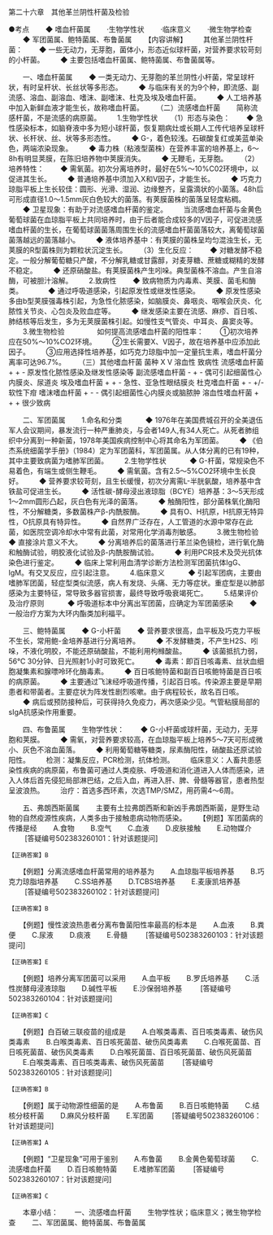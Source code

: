 第二十六章　其他革兰阴性杆菌及检验

●考点
　　◆ 嗜血杆菌属
　　·生物学性状
　　·临床意义
　　·微生物学检查
　　◆ 军团菌属、鲍特菌属、布鲁菌属
　　【内容讲解】
　　其他革兰阴性杆菌：
　　◆ 一些无动力，无芽胞，菌体小，形态近似球杆菌，对营养要求较苛刻的小杆菌。
　　◆ 主要包括嗜血杆菌属、鲍特菌属、布鲁菌属等。

　　一、嗜血杆菌属
　　◆ 一类无动力、无芽胞的革兰阴性小杆菌，常呈球杆状，有时呈杆状、长丝状等多形态。
　　◆ 与临床有关的为9个种，即流感、副流感、溶血、副溶血、嗜沫、副嗜沫、杜克及埃及嗜血杆菌。
　　◆ 人工培养基中加入新鲜血液才能生长，故称嗜血杆菌。
　　（二）流感嗜血杆菌
　　简称流感杆菌，不是流感的病原菌。
　　1.生物学性状
　　（1）形态与染色：
　　◆ 急性感染标本，如脑脊液中多为短小球杆菌，恢复期病灶或长期人工传代培养呈球杆状、长杆状、丝、状等多形态性。
　　◆ G-，着色较浅。石碳酸复红或美蓝单染色，两端浓染现象。
　　◆ 毒力株（粘液型菌株）在营养丰富的培养基上，6～8h有明显荚膜，在陈旧培养物中荚膜消失。
　　◆ 无鞭毛，无芽胞。
　　（2）培养特性：
　　◆ 需氧菌。初次分离培养时，最好在5%～10%C02环境中，以促进其生长。
　　◆ 普通培养基中须加入X和V因子，才能生长。
　　◆ 巧克力琼脂平板上生长较佳：圆形、光滑、湿润、边缘整齐，呈露滴状的小菌落。48h后可形成直径1.0～1.5mm灰白色较大的菌落。有荚膜菌株的菌落呈轻度粘稠。
　　◆ 卫星现象：有助于对流感嗜血杆菌的鉴定。
　　当流感嗜血杆菌与金黄色葡萄球菌在血琼脂平板上共同培养时，由于后者能合成较多的V因子，可促进流感嗜血杆菌的生长，在葡萄球菌菌落周围生长的流感嗜血杆菌菌落较大，离葡萄球菌菌落越远的菌落越小。
　　◆ 液体培养基中：有荚膜的菌株呈均匀混浊生长，无荚膜的R型菌株则为颗粒状沉淀生长。
　　（3）生化反应：
　　◆ 对糖发酵不稳定。一般分解葡萄糖只产酸，不分解乳糖或甘露醇，对麦芽糖、蔗糖或糊精的发酵不稳定。
　　◆ 还原硝酸盐。有荚膜菌株产生吲哚。典型菌株不溶血。产生自溶酶，可被胆汁溶解。
　　2.致病性
　　◆ 致病物质为内毒素、荚膜、菌毛和酶类。 　
　　◆ 通过呼吸道感染，引起原发性或继发性感染。
　　◆ 原发性感染多由b型荚膜强毒株引起，为急性化脓感染，如脑膜炎、鼻咽炎、咽喉会厌炎、化脓性关节炎、心包炎及败血症等。
　　◆ 继发感染主要在流感、麻疹、百日咳、肺结核等后发生，多为无荚膜菌株引起。如慢性支气管炎、中耳炎、鼻窦炎等。
　　3.微生物检验
　　 
　　如何提高流感嗜血杆菌的阳性率：
　　①初次培养应在50%～10%CO2环境。
　　②生长需要X、V因子，故在培养基中应添加此因子。
　　③应用选择性培养基，如巧克力琼脂中加一定量抗生素，嗜血杆菌分离率可达96.7%。
　　（三）其他嗜血杆菌
菌种	Ⅹ	Ⅴ	溶血性	致病性
流感嗜血杆菌	+	+	-	原发性化脓性感染及继发性感染等
副流感嗜血杆菌	-	+	-	偶可引起细菌性心内膜炎、尿道炎
埃及嗜血杆菌	+	+	-	急性、亚急性眼结膜炎
杜克嗜血杆菌	+	-	+/-	软性下疳
嗜沫嗜血杆菌	+	-	-	偶引起细菌性心内膜炎或脑脓肿
溶血性嗜血杆菌	+	+	+	很少致病

　　二、军团菌属
　　1.命名和分类　
　　◆ 1976年在美国费城召开的全美退伍军人会议期间，暴发流行一种严重肺炎，与会者149人,有34人死亡。从死者肺组织中分离到一种新菌，1978年美国疾病控制中心将其命名为军团菌。
　　◆ 《伯杰系统细菌学手册》（1984）定为军团菌科，军团菌属。从人体分离的已有19种，其中主要致病菌为嗜肺军团菌。
　　2.生物学性状　
　　◆ G-杆菌，常规染色不易着色，有端生或侧生鞭毛。
　　◆ 需氧菌。含有2.5～5%CO2环境中生长良好。
　　◆ 营养要求较苛刻，且生长缓慢，初次分离需L-半胱氨酸，培养基中含铁盐可促进生长。
　　◆ 活性碳-酵母浸出液琼脂（BCYE）培养基：3～5天形成1～2mm圆形凸起，灰白色有光泽的菌落。
　　◆ 触酶阳性，部分菌株氧化酶阳性，不分解糖类，多数菌株产β-内酰胺酶。
　　◆ 具有O、H抗原，H抗原无特异性，O抗原具有特异性。
　　◆ 自然界广泛存在，人工管道的水源中常存在此菌，如医院空调冷却水中常有此菌，对常用化学消毒剂敏感。
　　3.微生物检验　
　　◆ 直接涂片意义不大。
　　◆ 分离培养后的菌落进行革兰染色镜检，进行氧化酶和触酶试验，明胶液化试验及β-内酰胺酶试验。
　　◆ 利用PCR技术及荧光抗体染色进行鉴定。
　　◆ 临床上常利用血清学诊断方法检测军团菌抗体IgG、IgM。有交叉反应，应引起注意。
　　4.临床意义　
　　◆ 引起军团病，主要由嗜肺军团菌，轻症型类似流感，病人有发烧、头痛、无力等症状。重症型是以肺部感染为主要特征，常导致多器官损害，最终导致呼吸衰竭死亡。
　　5.结果评价及治疗原则　
　　◆ 呼吸道标本中分离出军团菌，应确定为军团菌感染
　　◆ 一般治疗方案为大环内酯类加利福平。

　　三、鲍特菌属
　　◆ G-小杆菌
　　◆ 营养要求很高，血平板及巧克力平板不生长，常用鲍-金培养基进行分离培养。
　　◆ 不发酵糖类，不产生H2S、吲哚，不液化明胶，不能还原硝酸盐，不能利用枸橼酸盐。
　　◆ 该菌抵抗力弱，56℃ 30分钟、日光照射1小时可致死亡。
　　◆ 毒素：即百日咳毒素、丝状血细胞凝集素和腺嘌呤环化酶毒素。
　　◆ 百日咳鲍特菌和副百日咳鲍特菌是百日咳的病原菌。
　　◆ 主要通过飞沫经呼吸道传播，引起百日咳。传染源主要是早期患者和带菌者。主要症状为阵发性剧烈咳嗽。由于病程较长，故名百日咳。
　　◆ 病后或预防接种后，可获得持久免疫力，再次感染少见。气管粘膜局部的sIgA抗感染作用重要。

　　四、布鲁菌属
　　生物学性状：
　　◆ G-小杆菌或球杆菌，无动力，无芽胞和荚膜。
　　◆ 需氧，对营养要求较高，在血琼脂平板上培养5～7天可形成微小、灰色不溶血菌落。
　　◆ 利用葡萄糖等糖类，尿素酶阳性，硝酸盐还原试验阳性。
　　检测：凝集反应，PCR检测，抗体检测。
　　临床意义：人畜共患感染性疾病的病原菌，布鲁菌可通过人类疫肤、呼吸道和消化道进入人体而感染，进入人体后首先侵犯局部淋巴结，之后入血，再进入肝、脾、骨髓等器官，患者热型呈波浪热。
　　治疗：首选多西环素，次选TMP/SMZ，用药需4～6周。

　　五、弗朗西斯菌属
　　主要有土拉弗朗西斯和新凶手弗朗西斯菌，是野生动物的自然疫源性疾病，人类多由于接触患病动物而感染。
　　【例题】军团菌病的传播是经
　　A.食物
　　B.空气
　　C.血液
　　D.皮肤接触
　　E.动物媒介
　　 [答疑编号502383260101：针对该题提问]
	 
 	 
	【正确答案】B

	

　　【例题】分离流感嗜血杆菌常用的培养基为
　　A.血琼脂平板培养基
　　B.巧克力琼脂培养基
　　C.SS培养基
　　D.TCBS培养基
　　E.麦康凯培养基
　　 [答疑编号502383260102：针对该题提问]
	 
 	 
	【正确答案】B

	

　　【例题】慢性波浪热患者分离布鲁菌阳性率最高的标本是
　　A.血液
　　B.粪便
　　C.尿液
　　D.痰液
　　E.骨髓
　　 [答疑编号502383260103：针对该题提问]
	 
 	 
	【正确答案】E

	

　　【例题】培养分离军团菌可以采用
　　A.血平板
　　B.罗氏培养基
　　C.活性炭酵母浸液琼脂
　　D.碱性平板
　　E.沙保弱培养基
　　 [答疑编号502383260104：针对该题提问]
	 
 	 
	【正确答案】C

	

　　【例题】白百破三联疫苗的组成是
　　A.白喉类毒素、百日咳类毒素、破伤风类毒素
　　B.白喉类毒素、百日咳死菌苗、破伤风类毒素
　　C.白喉死菌苗、百日咳死菌苗、破伤风类毒素
　　D.白喉死菌苗、百日咳死菌苗、破伤风死菌苗
　　E.白喉类毒素、百日咳类毒素、破伤风死菌苗
　　 [答疑编号502383260105：针对该题提问]
	 
 	 
	【正确答案】B

	

　　【例题】属于动物源性细菌的是
　　A.布鲁菌
　　B.百日咳鲍特菌
　　C.结核分枝杆菌
　　D.麻风分枝杆菌
　　E.军团菌
　　 [答疑编号502383260106：针对该题提问]
	 
 	 
	【正确答案】A

	

　　【例题】“卫星现象”可用于鉴别
　　A.布鲁菌
　　B.金黄色葡萄球菌
　　C.流感嗜血杆菌
　　D.百日咳鲍特菌
　　E.嗜肺军团菌
　　 [答疑编号502383260107：针对该题提问]
	 
 	 
	【正确答案】C

	

　　本章小结：
　　一、流感嗜血杆菌
　　生物学性状；临床意义；微生物学检查
　　二、军团菌属、鲍特菌属、布鲁菌属　　
